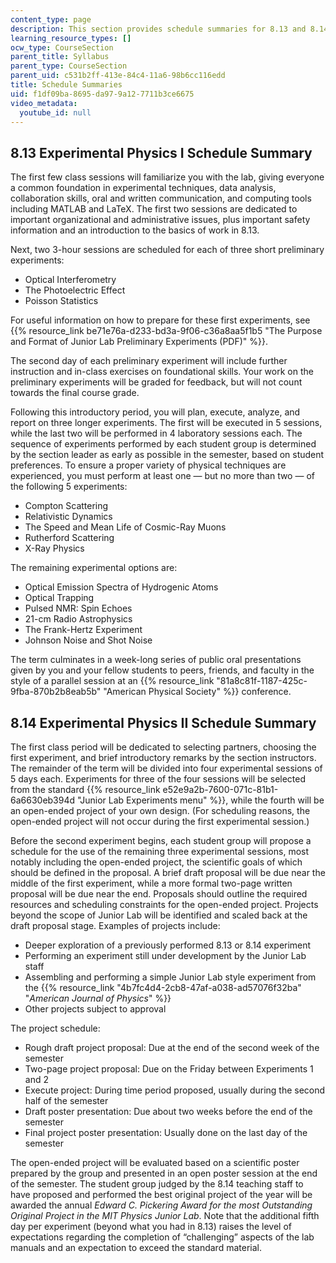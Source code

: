 ```yaml
---
content_type: page
description: This section provides schedule summaries for 8.13 and 8.14.
learning_resource_types: []
ocw_type: CourseSection
parent_title: Syllabus
parent_type: CourseSection
parent_uid: c531b2ff-413e-84c4-11a6-98b6cc116edd
title: Schedule Summaries
uid: f1df09ba-8695-da97-9a12-7711b3ce6675
video_metadata:
  youtube_id: null
---
```


8.13 Experimental Physics I Schedule Summary
--------------------------------------------

The first few class sessions will familiarize you with the lab, giving everyone a common foundation in experimental techniques, data analysis, collaboration skills, oral and written communication, and computing tools including MATLAB and LaTeX. The first two sessions are dedicated to important organizational and administrative issues, plus important safety information and an introduction to the basics of work in 8.13.

Next, two 3-hour sessions are scheduled for each of three short preliminary experiments:

*   Optical Interferometry
*   The Photoelectric Effect
*   Poisson Statistics

For useful information on how to prepare for these first experiments, see {{% resource_link be71e76a-d233-bd3a-9f06-c36a8aa5f1b5 "The Purpose and Format of Junior Lab Preliminary Experiments (PDF)" %}}.

The second day of each preliminary experiment will include further instruction and in-class exercises on foundational skills. Your work on the preliminary experiments will be graded for feedback, but will not count towards the final course grade.

Following this introductory period, you will plan, execute, analyze, and report on three longer experiments. The first will be executed in 5 sessions, while the last two will be performed in 4 laboratory sessions each. The sequence of experiments performed by each student group is determined by the section leader as early as possible in the semester, based on student preferences. To ensure a proper variety of physical techniques are experienced, you must perform at least one — but no more than two — of the following 5 experiments:

*   Compton Scattering
*   Relativistic Dynamics
*   The Speed and Mean Life of Cosmic-Ray Muons
*   Rutherford Scattering
*   X-Ray Physics

The remaining experimental options are:

*   Optical Emission Spectra of Hydrogenic Atoms
*   Optical Trapping
*   Pulsed NMR: Spin Echoes
*   21-cm Radio Astrophysics
*   The Frank-Hertz Experiment
*   Johnson Noise and Shot Noise

The term culminates in a week-long series of public oral presentations given by you and your fellow students to peers, friends, and faculty in the style of a parallel session at an {{% resource_link "81a8c81f-1187-425c-9fba-870b2b8eab5b" "American Physical Society" %}} conference.

8.14 Experimental Physics II Schedule Summary
---------------------------------------------

The first class period will be dedicated to selecting partners, choosing the first experiment, and brief introductory remarks by the section instructors. The remainder of the term will be divided into four experimental sessions of 5 days each. Experiments for three of the four sessions will be selected from the standard {{% resource_link e52e9a2b-7600-071c-81b1-6a6630eb394d "Junior Lab Experiments menu" %}}, while the fourth will be an open-ended project of your own design. (For scheduling reasons, the open-ended project will not occur during the first experimental session.)

Before the second experiment begins, each student group will propose a schedule for the use of the remaining three experimental sessions, most notably including the open-ended project, the scientific goals of which should be defined in the proposal. A brief draft proposal will be due near the middle of the first experiment, while a more formal two-page written proposal will be due near the end. Proposals should outline the required resources and scheduling constraints for the open-ended project. Projects beyond the scope of Junior Lab will be identified and scaled back at the draft proposal stage. Examples of projects include:

*   Deeper exploration of a previously performed 8.13 or 8.14 experiment
*   Performing an experiment still under development by the Junior Lab staff
*   Assembling and performing a simple Junior Lab style experiment from the {{% resource_link "4b7fc4d4-2cb8-47af-a038-ad57076f32ba" "_American Journal of Physics_" %}}
*   Other projects subject to approval

The project schedule:

*   Rough draft project proposal: Due at the end of the second week of the semester
*   Two-page project proposal: Due on the Friday between Experiments 1 and 2
*   Execute project: During time period proposed, usually during the second half of the semester
*   Draft poster presentation: Due about two weeks before the end of the semester
*   Final project poster presentation: Usually done on the last day of the semester

The open-ended project will be evaluated based on a scientific poster prepared by the group and presented in an open poster session at the end of the semester. The student group judged by the 8.14 teaching staff to have proposed and performed the best original project of the year will be awarded the annual _Edward C. Pickering Award for the most Outstanding Original Project in the MIT Physics Junior Lab_. Note that the additional fifth day per experiment (beyond what you had in 8.13) raises the level of expectations regarding the completion of “challenging” aspects of the lab manuals and an expectation to exceed the standard material.
